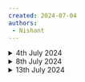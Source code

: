 ```yaml
---
created: 2024-07-04
authors:
 - Nishant
---
```

<details>
<summary>4th July 2024</summary>
Jay's been on a holiday for a bit and I had some free time, so I coded a bit of the server and when it got to a point where I was confident with the vision of the project, I decided to start writing down before everything else gets piled up. 

I should probably add testing and inline documentation for the server code since I *now* understand what I have written myself xD.
</details>
<details>
<summary>8th July 2024</summary>

Had a good meeting with Jay and the rest of the 24-25 committee regarding ICHack goals and plan of execution of the tech side. Created a schema of the main features we need to build a hackathon today, gonna ask for Jay's review when he's free. Documenting this a bit right now. That's it.
</details>
<details>
<summary>13th July 2024</summary>
1. Initialised websockets.
2. setup directory structure for a modular server build.
3. wrote and modified changed documentation.
4. rethought the new version (v2) of the system architecture.
</details>